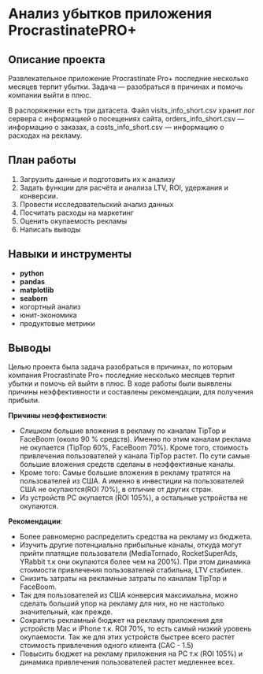# Анализ убытков приложения ProcrastinatePRO+

## Описание проекта

Развлекательное приложение Procrastinate Pro+ последние несколько месяцев терпит убытки. Задача — разобраться в причинах и помочь компании выйти в плюс.

В распоряжении есть три датасета. Файл visits_info_short.csv хранит лог сервера с информацией о посещениях сайта, orders_info_short.csv — информацию о заказах, а costs_info_short.csv — информацию о расходах на рекламу.

## План работы 
1. Загрузить данные и подготовить их к анализу
2. Задать функции для расчёта и анализа LTV, ROI, удержания и конверсии.
3. Провести исследовательский анализ данных
4. Посчитать расходы на маркетинг
5. Оценить окупаемость рекламы
6. Написать выводы

## Навыки и инструменты
- **python**
- **pandas**
- **matplotlib**
- **seaborn**
- когортный анализ
- юнит-экономика
- продуктовые метрики

## Выводы
Целью проекта была задача разобраться в причинах, по которым компания Procrastinate Pro+ последние несколько месяцев терпит убытки и помочь ей выйти в плюс. В ходе работы были выявлены причины неэффективности и составлены рекомендации, для получения прибыли.

**Причины неэффективности**:
 - Слишком большие вложения в рекламу по каналам TipTop и FaceBoom (около 90 % средств). Именно по этим каналам реклама не окупается (TipTop 60%, FaceBoom 70%). Кроме того, стоимость привлечения пользователей у канала TipTop растет. По сути самые большие вложения средств сделаны в неэффективные каналы.
 - Кроме того: Самые большие вложения в рекламу тратятся на пользователей из США. А именно в инвестиции на пользователей США не окупаются(ROI 70%), в отличие от других стран.
 - Из устройств PC окупается (ROI 105%), а остальные устройства не окупаются.

**Рекомендации**:
 - Более равномерно распределить средства на рекламу из бюджета.
 - Изучить другие потенциально прибыльные каналы, откуда могут прийти платящие пользователи (MediaTornado, RocketSuperAds, YRabbit т.к они окупаются более чем на 200%). При этом динамика стоимости привлечения пользователей стабильна, LTV стабилен.
 - Снизить затраты на рекламные затраты по каналам TipTop и FaceBoom.
 - Так для пользователей из США конверсия максимальна, можно сделать больший упор на рекламу для них, но не настолько значительный, как прежде.
 - Сократить рекламный бюджет на рекламу приложения для устройств Mac и iPhone т.к. ROI 70%, то есть самый низкий уровень окупаемости. Так же для этих устройств быстрее всего растет стоимость привлечения одного клиента (CAC - 1.5)
 - Повысить бюджет на рекламу приложения на PC т.к (ROI 105%) и динамика привлечения пользователей растет медленнее всех.
